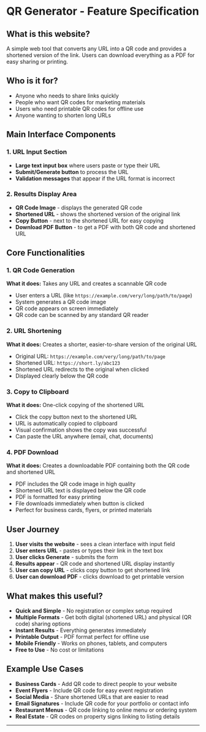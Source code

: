 # QR Generator - Feature Specification

## What is this website?

A simple web tool that converts any URL into a QR code and provides a shortened version of the link. Users can download everything as a PDF for easy sharing or printing.

## Who is it for?

- Anyone who needs to share links quickly
- People who want QR codes for marketing materials
- Users who need printable QR codes for offline use
- Anyone wanting to shorten long URLs

## Main Interface Components

### 1. URL Input Section
- **Large text input box** where users paste or type their URL
- **Submit/Generate button** to process the URL
- **Validation messages** that appear if the URL format is incorrect

### 2. Results Display Area
- **QR Code Image** - displays the generated QR code
- **Shortened URL** - shows the shortened version of the original link
- **Copy Button** - next to the shortened URL for easy copying
- **Download PDF Button** - to get a PDF with both QR code and shortened URL

## Core Functionalities

### 1. QR Code Generation
**What it does:** Takes any URL and creates a scannable QR code
- User enters a URL (like `https://example.com/very/long/path/to/page`)
- System generates a QR code image
- QR code appears on screen immediately
- QR code can be scanned by any standard QR reader

### 2. URL Shortening
**What it does:** Creates a shorter, easier-to-share version of the original URL
- Original URL: `https://example.com/very/long/path/to/page`
- Shortened URL: `https://short.ly/abc123`
- Shortened URL redirects to the original when clicked
- Displayed clearly below the QR code

### 3. Copy to Clipboard
**What it does:** One-click copying of the shortened URL
- Click the copy button next to the shortened URL
- URL is automatically copied to clipboard
- Visual confirmation shows the copy was successful
- Can paste the URL anywhere (email, chat, documents)

### 4. PDF Download
**What it does:** Creates a downloadable PDF containing both the QR code and shortened URL
- PDF includes the QR code image in high quality
- Shortened URL text is displayed below the QR code
- PDF is formatted for easy printing
- File downloads immediately when button is clicked
- Perfect for business cards, flyers, or printed materials

## User Journey

1. **User visits the website** - sees a clean interface with input field
2. **User enters URL** - pastes or types their link in the text box
3. **User clicks Generate** - submits the form
4. **Results appear** - QR code and shortened URL display instantly
5. **User can copy URL** - clicks copy button to get shortened link
6. **User can download PDF** - clicks download to get printable version

## What makes this useful?

- **Quick and Simple** - No registration or complex setup required
- **Multiple Formats** - Get both digital (shortened URL) and physical (QR code) sharing options
- **Instant Results** - Everything generates immediately
- **Printable Output** - PDF format perfect for offline use
- **Mobile Friendly** - Works on phones, tablets, and computers
- **Free to Use** - No cost or limitations

## Example Use Cases

- **Business Cards** - Add QR code to direct people to your website
- **Event Flyers** - Include QR code for easy event registration
- **Social Media** - Share shortened URLs that are easier to read
- **Email Signatures** - Include QR code for your portfolio or contact info
- **Restaurant Menus** - QR code linking to online menu or ordering system
- **Real Estate** - QR codes on property signs linking to listing details

---
